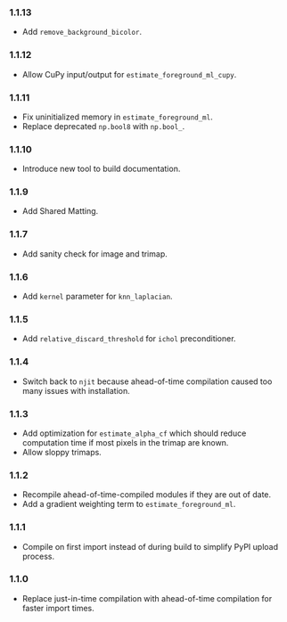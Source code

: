 ### 1.1.13

- Add `remove_background_bicolor`.

### 1.1.12

- Allow CuPy input/output for `estimate_foreground_ml_cupy`.

### 1.1.11

- Fix uninitialized memory in `estimate_foreground_ml`.
- Replace deprecated `np.bool8` with `np.bool_`.

### 1.1.10

- Introduce new tool to build documentation.

### 1.1.9

- Add Shared Matting.

### 1.1.7

- Add sanity check for image and trimap.

### 1.1.6

- Add `kernel` parameter for `knn_laplacian`.

### 1.1.5

- Add `relative_discard_threshold` for `ichol` preconditioner.

### 1.1.4

- Switch back to `njit` because ahead-of-time compilation caused too many issues with installation.

### 1.1.3

- Add optimization for `estimate_alpha_cf` which should reduce computation time if most pixels in the trimap are known.
- Allow sloppy trimaps.

### 1.1.2

- Recompile ahead-of-time-compiled modules if they are out of date.
- Add a gradient weighting term to `estimate_foreground_ml`.

### 1.1.1

- Compile on first import instead of during build to simplify PyPI upload process.

### 1.1.0

- Replace just-in-time compilation with ahead-of-time compilation for faster import times.
